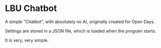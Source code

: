 # LBU Chatbot

A simple "Chatbot", with absolutely no AI, originally created for Open Days.

Settings are stored in a JSON file, which is loaded when the program starts.

It is very, very simple.

